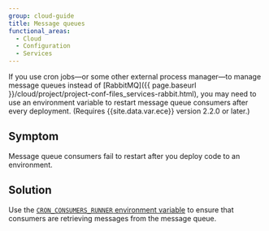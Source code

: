 ```yaml
---
group: cloud-guide
title: Message queues
functional_areas:
  - Cloud
  - Configuration
  - Services
---
```


If you use cron jobs—or some other external process manager—to manage message queues instead of [RabbitMQ]({{ page.baseurl }}/cloud/project/project-conf-files_services-rabbit.html), you may need to use an environment variable to restart message queue consumers after every deployment. (Requires {{site.data.var.ece}} version 2.2.0 or later.)

## Symptom

Message queue consumers fail to restart after you deploy code to an environment.

## Solution

Use the [`CRON_CONSUMERS_RUNNER` environment variable](https://devdocs.magento.com/guides/v2.2/cloud/env/variables-deploy.html#cron_consumers_runner) to ensure that consumers are retrieving messages from the message queue.
